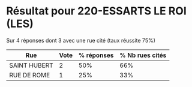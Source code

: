 # Résultat pour 220-ESSARTS LE ROI (LES)

Sur 4 réponses dont 3 avec une rue cité (taux réussite 75%)

| Rue | Vote | % réponses | % Nb rues cités|
|-----|------|------------|----------------|
| SAINT HUBERT | 2 | 50% | 66%|
| RUE DE ROME | 1 | 25% | 33%|
